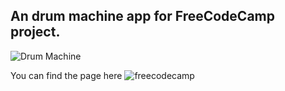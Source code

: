 ## An drum machine app for FreeCodeCamp project.




![Drum Machine](https://user-images.githubusercontent.com/69701978/98475828-83df9100-21bb-11eb-867d-c94b6ab66c29.png)

You can find the page here ![freecodecamp](https://www.freecodecamp.org/learn/front-end-libraries/front-end-libraries-projects/build-a-drum-machine)

